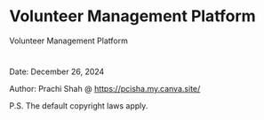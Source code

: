 # Volunteer Management Platform
 Volunteer Management Platform

#
Date: December 26, 2024

Author: Prachi Shah @ https://pcisha.my.canva.site/

P.S. The default copyright laws apply.

